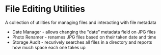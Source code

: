 # File Editing Utilities
A collection of utilities for managing files and interacting with file metadata
+ Date Manager - allows changing the "date" metadata field on JPG files
+ Photo Renamer - renames JPG files based on their taken date and time
+ Storage Audit - recurively searches all files in a directory and reports how much space each one takes up
